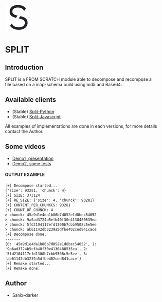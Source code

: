 <img src="./logo.png" width="90">

# SPLIT

## Introduction

SPLIT is a FROM SCRATCH module able to decompose and recompose a file based on a map-schema build using md5 and Base64.

## Available clients

- (Stable) [Split-Python](/python)
- (Stable) [Split-Javascript](/javascript)

All examples of implementations are done in each versions, for more details contact the Author.


## Some videos

- [Demo1, presentation](https://www.loom.com/share/b747ec30558641d687af1430e9833cd6)
- [Demo2, some tests](https://www.loom.com/share/dd9ab627f17747ff84facd639a9ca46b)

#### OUTPUT EXAMPLE

```shell
[+] Decompose started...
{'size': 93281, 'chunck': 4}
[+] SIZE: 373124
[+] RE_SIZE: {'size': 4, 'chunck': 93281}
[+] CONTENT_PER_CHUNKCS: 93281
[+] COUNT_OF_CHUNCK: 4
> chunck: 45a9d1e4da1b86b7d052e1d8bec54052
> chunck: 9a6ad3724b5efb40f30e4130480535ea
> chunck: 5fd2104117efd1300b7cbb9508c5e5ee
> chunck: ab61142db3239a5dfbe402ced841cace
[+] Decompose done.
-------
{0: '45a9d1e4da1b86b7d052e1d8bec54052', 1: '9a6ad3724b5efb40f30e4130480535ea', 2: '5fd2104117efd1300b7cbb9508c5e5ee', 3: 'ab61142db3239a5dfbe402ced841cace'}
[+] Remake started...
[+] Remake done.

```

## Author

- Sanix-darker